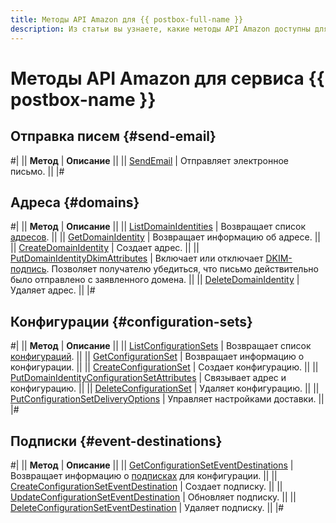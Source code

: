 ```yaml
---
title: Методы API Amazon для {{ postbox-full-name }}
description: Из статьи вы узнаете, какие методы API Amazon доступны для управления {{ postbox-name }}.
---
```


# Методы API Amazon для сервиса {{ postbox-name }}

## Отправка писем {#send-email}

#|
|| **Метод** | **Описание** ||
|| [SendEmail](send-email.md) | Отправляет электронное письмо. ||
|#

## Адреса {#domains}

#|
|| **Метод** | **Описание** ||
|| [ListDomainIdentities](list-domain-identities.md) | Возвращает список [адресов](../../concepts/glossary.md#adress). ||
|| [GetDomainIdentity](get-domain-identity.md) | Возвращает информацию об адресе. ||
|| [CreateDomainIdentity](create-domain-identity.md) | Создает адрес. ||
|| [PutDomainIdentityDkimAttributes](put-domain-identity-dkim-attributes.md) | Включает или отключает [DKIM-подпись](https://ru.wikipedia.org/wiki/DomainKeys_Identified_Mail). Позволяет получателю убедиться, что письмо действительно было отправлено с заявленного домена. ||
|| [DeleteDomainIdentity](delete-domain-identity.md) | Удаляет адрес. ||
|#

## Конфигурации {#configuration-sets}

#|
|| **Метод** | **Описание** ||
|| [ListConfigurationSets](list-configuration-sets.md) | Возвращает список [конфигураций](../../concepts/glossary.md#configuration). ||
|| [GetConfigurationSet](get-configuration-sets.md) | Возвращает информацию о конфигурации. ||
|| [CreateConfigurationSet](create-configuration-set.md) | Создает конфигурацию. ||
|| [PutDomainIdentityConfigurationSetAttributes](put-domain-identity-configuration-set-attributes.md) | Связывает адрес и конфигурацию. ||
|| [DeleteConfigurationSet](delete-configuration-set.md) | Удаляет конфигурацию. ||
|| [PutConfigurationSetDeliveryOptions](put-configuration-set-delivery-options.md) | Управляет настройками доставки. ||
|#

## Подписки {#event-destinations}

#|
|| **Метод** | **Описание** ||
|| [GetConfigurationSetEventDestinations](get-configuration-set-event-destinations.md) | Возвращает информацию о [подписках](../../concepts/glossary.md#subscription) для конфигурации. ||
|| [CreateConfigurationSetEventDestination](create-configuration-set-event-destinations.md) | Создает подписку. ||
|| [UpdateConfigurationSetEventDestination](update-configuration-set-event-destination.md) | Обновляет подписку. ||
|| [DeleteConfigurationSetEventDestination](delete-configuration-set-event-destination.md) | Удаляет подписку. ||
|#
